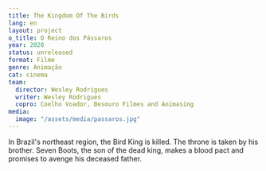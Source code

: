```yaml
---
title: The Kingdom Of The Birds
lang: en
layout: project
o_title: O Reino dos Pássaros
year: 2020
status: unreleased
format: Filme
genre: Animação
cat: cinema
team:
  director: Wesley Rodrigues
  writer: Wesley Rodrigues
  copro: Coelho Voador, Besouro Filmes and Animasing
media:
  image: "/assets/media/passaros.jpg"
---
```


In Brazil's northeast region, the Bird King is killed. The throne is taken by his brother. Seven Boots, the son of the dead king, makes a blood pact and promises to avenge his deceased father.
